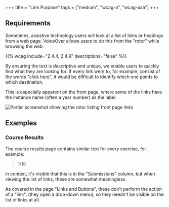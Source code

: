 +++
title = "Link Purpose"
tags = ["medium", "wcag-a", "wcag-aaa"]
+++

## Requirements

Sometimes, assistive technology users will look at a list of links or headings from a web page. VoiceOver allows users to do this from the "rotor" while browsing the web. 

{{% wcag include="2.4.4, 2.4.9" descriptions="false" %}}

By ensuring the text is descriptive and unique, we enable users to quickly find what they are looking for. If every link were to, for example, consist of the words "click here", it would be difficult to identify which one points to which destination.

This is especially apparent on the front page, where some of the links have the instance name (often a year number) as the label.

![Partial screenshot showing the rotor listing front page links](../images/links-rotor.png "Rotor links")

## Examples

### Course Results

The course results page contains similar text for every exercise, for example:

> 1/10

in context, it's visible that this is in the "Submissions" column, but when viewing the list of links, these are somewhat meaningless.

As covered in the page "Links and Buttons", these don't perform the action of a "link", (they open a drop-down menu), so they needn't be visible on the list of links at all. 